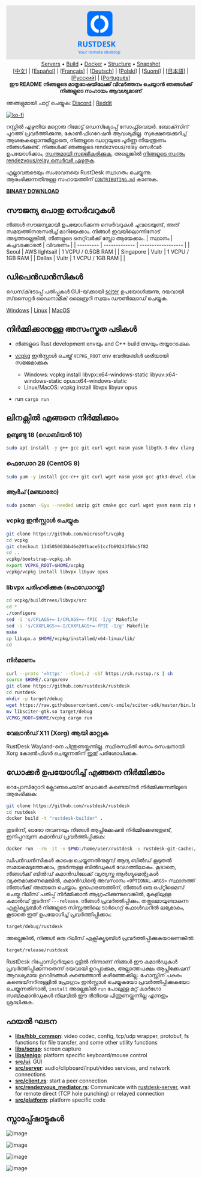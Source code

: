 <p align="center">
  <img src="logo-header.svg" alt="RustDesk - Your remote desktop"><br>
  <a href="#free-public-servers">Servers</a> •
  <a href="#raw-steps-to-build">Build</a> •
  <a href="#how-to-build-with-docker">Docker</a> •
  <a href="#file-structure">Structure</a> •
  <a href="#snapshot">Snapshot</a><br>
  [<a href="README-ZH.md">中文</a>] | [<a href="README-ES.md">Español</a>] | [<a href="README-FR.md">Français</a>] | [<a href="README-DE.md">Deutsch</a>] | [<a href="README-PL.md">Polski</a>] | [<a href="README-FI.md">Suomi</a>] | [<a href="README-JP.md">日本語</a>] | [<a href="README-RU.md">Русский</a>] | [<a href="README-PT.md">Português</a>]<br>
  <b>ഈ README നിങ്ങളുടെ മാതൃഭാഷയിലേക്ക് വിവർത്തനം ചെയ്യാൻ ഞങ്ങൾക്ക് നിങ്ങളുടെ സഹായം ആവശ്യമാണ്</b>
</p>

ഞങ്ങളുമായി ചാറ്റ് ചെയ്യുക: [Discord](https://discord.gg/nDceKgxnkV) | [Reddit](https://www.reddit.com/r/rustdesk)

[![ko-fi](https://ko-fi.com/img/githubbutton_sm.svg)](https://ko-fi.com/I2I04VU09)

റസ്റ്റിൽ എഴുതിയ മറ്റൊരു റിമോട്ട് ഡെസ്ക്ടോപ്പ് സോഫ്റ്റ്‌വെയർ. ബോക്‌സിന് പുറത്ത് പ്രവർത്തിക്കുന്നു, കോൺഫിഗറേഷൻ ആവശ്യമില്ല. സുരക്ഷയെക്കുറിച്ച് ആശങ്കകളൊന്നുമില്ലാതെ, നിങ്ങളുടെ ഡാറ്റയുടെ പൂർണ്ണ നിയന്ത്രണം നിങ്ങൾക്കുണ്ട്. നിങ്ങൾക്ക് ഞങ്ങളുടെ rendezvous/relay സെർവർ ഉപയോഗിക്കാം, [സ്വന്തമായി സജ്ജീകരിക്കുക](https://rustdesk.com/blog/id-relay-set/), അല്ലെങ്കിൽ [നിങ്ങളുടെ സ്വന്തം rendezvous/relay സെർവർ എഴുതുക](https://github.com/rustdesk/rustdesk-server-demo).

എല്ലാവരുടെയും സംഭാവനയെ RustDesk സ്വാഗതം ചെയ്യുന്നു. ആരംഭിക്കുന്നതിനുള്ള സഹായത്തിന് [`CONTRIBUTING.md`](CONTRIBUTING.md) കാണുക.

[**BINARY DOWNLOAD**](https://github.com/rustdesk/rustdesk/releases)

## സൗജന്യ പൊതു സെർവറുകൾ

നിങ്ങൾ സൗജന്യമായി ഉപയോഗിക്കുന്ന സെർവറുകൾ ചുവടെയുണ്ട്, അത് സമയത്തിനനുസരിച്ച് മാറിയേക്കാം. നിങ്ങൾ ഇവയിലൊന്നിനോട് അടുത്തല്ലെങ്കിൽ, നിങ്ങളുടെ നെറ്റ്‌വർക്ക് സ്ലോ ആയേക്കാം.
| സ്ഥാനം | കച്ചവടക്കാരൻ | വിവരണം |
| --------- | ------------- | ------------------ |
| Seoul | AWS lightsail | 1 VCPU / 0.5GB RAM |
| Singapore | Vultr | 1 VCPU / 1GB RAM |
| Dallas | Vultr | 1 VCPU / 1GB RAM | |

## ഡിപെൻഡൻസികൾ 

ഡെസ്‌ക്‌ടോപ്പ് പതിപ്പുകൾ GUI-യ്‌ക്കായി [sciter](https://sciter.com/) ഉപയോഗിക്കുന്നു, ദയവായി സ്‌സൈറ്റർ ഡൈനാമിക് ലൈബ്രറി സ്വയം ഡൗൺലോഡ് ചെയ്യുക.

[Windows](https://raw.githubusercontent.com/c-smile/sciter-sdk/master/bin.win/x64/sciter.dll) |
[Linux](https://raw.githubusercontent.com/c-smile/sciter-sdk/master/bin.lnx/x64/libsciter-gtk.so) |
[MacOS](https://raw.githubusercontent.com/c-smile/sciter-sdk/master/bin.osx/libsciter.dylib)

## നിർമ്മിക്കാനുള്ള അസംസ്കൃത പടികൾ

- നിങ്ങളുടെ Rust development envയും and C++ build envയും തയ്യാറാക്കുക

- [vcpkg](https://github.com/microsoft/vcpkg) ഇൻസ്റ്റാൾ ചെയ്ത് `VCPKG_ROOT` env വേരിയബിൾ ശരിയായി സജ്ജമാക്കുക

  - Windows: vcpkg install libvpx:x64-windows-static libyuv:x64-windows-static opus:x64-windows-static
  - Linux/MacOS: vcpkg install libvpx libyuv opus

- run `cargo run`

## ലിനക്സിൽ എങ്ങനെ നിർമ്മിക്കാം

### ഉബുണ്ടു 18 (ഡെബിയൻ 10)

```sh
sudo apt install -y g++ gcc git curl wget nasm yasm libgtk-3-dev clang libxcb-randr0-dev libxdo-dev libxfixes-dev libxcb-shape0-dev libxcb-xfixes0-dev libasound2-dev libpulse-dev cmake
```

### ഫെഡോറ 28 (CentOS 8)

```sh
sudo yum -y install gcc-c++ git curl wget nasm yasm gcc gtk3-devel clang libxcb-devel libxdo-devel libXfixes-devel pulseaudio-libs-devel cmake alsa-lib-devel
```

### ആർച് (മഞ്ചാരോ)

```sh
sudo pacman -Syu --needed unzip git cmake gcc curl wget yasm nasm zip make pkg-config clang gtk3 xdotool libxcb libxfixes alsa-lib pulseaudio
```

### vcpkg ഇൻസ്റ്റാൾ ചെയ്യുക

```sh
git clone https://github.com/microsoft/vcpkg
cd vcpkg
git checkout 134505003bb46e20fbace51ccfb69243fbbc5f82
cd ..
vcpkg/bootstrap-vcpkg.sh
export VCPKG_ROOT=$HOME/vcpkg
vcpkg/vcpkg install libvpx libyuv opus
```

### libvpx പരിഹരിക്കുക (ഫെഡോറയ്ക്ക്)

```sh
cd vcpkg/buildtrees/libvpx/src
cd *
./configure
sed -i 's/CFLAGS+=-I/CFLAGS+=-fPIC -I/g' Makefile
sed -i 's/CXXFLAGS+=-I/CXXFLAGS+=-fPIC -I/g' Makefile
make
cp libvpx.a $HOME/vcpkg/installed/x64-linux/lib/
cd
```

### നിർമാണം 

```sh
curl --proto '=https' --tlsv1.2 -sSf https://sh.rustup.rs | sh
source $HOME/.cargo/env
git clone https://github.com/rustdesk/rustdesk
cd rustdesk
mkdir -p target/debug
wget https://raw.githubusercontent.com/c-smile/sciter-sdk/master/bin.lnx/x64/libsciter-gtk.so
mv libsciter-gtk.so target/debug
VCPKG_ROOT=$HOME/vcpkg cargo run
```

### വേലാൻഡ് X11 (Xorg) ആയി മാറ്റുക

RustDesk Wayland-നെ പിന്തുണയ്ക്കുന്നില്ല. സ്ഥിരസ്ഥിതി ഗ്നോം സെഷനായി Xorg കോൺഫിഗർ ചെയ്യുന്നതിന് [ഇത്](https://docs.fedoraproject.org/en-US/quick-docs/configuring-xorg-as-default-gnome-session/) പരിശോധിക്കുക.

## ഡോക്കർ ഉപയോഗിച്ച് എങ്ങനെ നിർമ്മിക്കാം

 റെപ്പോസിറ്റോറി ക്ലോണുചെയ്‌ത് ഡോക്കർ കണ്ടെയ്‌നർ നിർമ്മിക്കുന്നതിലൂടെ ആരംഭിക്കുക:

```sh
git clone https://github.com/rustdesk/rustdesk
cd rustdesk
docker build -t "rustdesk-builder" .
```

തുടർന്ന്, ഓരോ തവണയും നിങ്ങൾ ആപ്ലിക്കേഷൻ നിർമ്മിക്കേണ്ടതുണ്ട്, ഇനിപ്പറയുന്ന കമാൻഡ് പ്രവർത്തിപ്പിക്കുക:

```sh
docker run --rm -it -v $PWD:/home/user/rustdesk -v rustdesk-git-cache:/home/user/.cargo/git -v rustdesk-registry-cache:/home/user/.cargo/registry -e PUID="$(id -u)" -e PGID="$(id -g)" rustdesk-builder
```

ഡിപൻഡൻസികൾ കാഷെ ചെയ്യുന്നതിനുമുമ്പ് ആദ്യ ബിൽഡ് കൂടുതൽ സമയമെടുത്തേക്കാം, തുടർന്നുള്ള ബിൽഡുകൾ വേഗത്തിലാകും. കൂടാതെ, നിങ്ങൾക്ക് ബിൽഡ് കമാൻഡിലേക്ക് വ്യത്യസ്ത ആർഗ്യുമെന്റുകൾ വ്യക്തമാക്കണമെങ്കിൽ, കമാൻഡിന്റെ അവസാനം `<OPTIONAL-ARGS>` സ്ഥാനത്ത് നിങ്ങൾക്ക് അങ്ങനെ ചെയ്യാം. ഉദാഹരണത്തിന്, നിങ്ങൾ ഒരു ഒപ്റ്റിമൈസ് ചെയ്ത റിലീസ് പതിപ്പ് നിർമ്മിക്കാൻ ആഗ്രഹിക്കുന്നുവെങ്കിൽ, മുകളിലുള്ള കമാൻഡ് തുടർന്ന് `---release`. നിങ്ങൾ പ്രവർത്തിപ്പിക്കും. തത്ഫലമായുണ്ടാകുന്ന എക്സിക്യൂട്ടബിൾ നിങ്ങളുടെ സിസ്റ്റത്തിലെ ടാർഗെറ്റ് ഫോൾഡറിൽ ലഭ്യമാകും, കൂടാതെ ഇത് ഉപയോഗിച്ച് പ്രവർത്തിപ്പിക്കാം:

```sh
target/debug/rustdesk
```

അല്ലെങ്കിൽ, നിങ്ങൾ ഒരു റിലീസ് എക്സിക്യൂട്ടബിൾ പ്രവർത്തിപ്പിക്കുകയാണെങ്കിൽ:

```sh
target/release/rustdesk
```

RustDesk റിപ്പോസിറ്ററിയുടെ റൂട്ടിൽ നിന്നാണ് നിങ്ങൾ ഈ കമാൻഡുകൾ പ്രവർത്തിപ്പിക്കുന്നതെന്ന് ദയവായി ഉറപ്പാക്കുക, അല്ലാത്തപക്ഷം ആപ്ലിക്കേഷന് ആവശ്യമായ ഉറവിടങ്ങൾ കണ്ടെത്താൻ കഴിഞ്ഞേക്കില്ല. ഹോസ്റ്റിന് പകരം കണ്ടെയ്‌നറിനുള്ളിൽ പ്രോഗ്രാം ഇൻസ്റ്റാൾ ചെയ്യുകയോ പ്രവർത്തിപ്പിക്കുകയോ ചെയ്യുന്നതിനാൽ, `install` അല്ലെങ്കിൽ `run` പോലുള്ള മറ്റ് കാർഗോ സബ്‌കമാൻഡുകൾ നിലവിൽ ഈ രീതിയെ പിന്തുണയ്ക്കുന്നില്ല എന്നതും ശ്രദ്ധിക്കുക.

## ഫയൽ ഘടന

- **[libs/hbb_common](https://github.com/rustdesk/rustdesk/tree/master/libs/hbb_common)**: video codec, config, tcp/udp wrapper, protobuf, fs functions for file transfer, and some other utility functions
- **[libs/scrap](https://github.com/rustdesk/rustdesk/tree/master/libs/scrap)**: screen capture
- **[libs/enigo](https://github.com/rustdesk/rustdesk/tree/master/libs/enigo)**: platform specific keyboard/mouse control
- **[src/ui](https://github.com/rustdesk/rustdesk/tree/master/src/ui)**: GUI
- **[src/server](https://github.com/rustdesk/rustdesk/tree/master/src/server)**: audio/clipboard/input/video services, and network connections
- **[src/client.rs](https://github.com/rustdesk/rustdesk/tree/master/src/client.rs)**: start a peer connection
- **[src/rendezvous_mediator.rs](https://github.com/rustdesk/rustdesk/tree/master/src/rendezvous_mediator.rs)**: Communicate with [rustdesk-server](https://github.com/rustdesk/rustdesk-server), wait for remote direct (TCP hole punching) or relayed connection
- **[src/platform](https://github.com/rustdesk/rustdesk/tree/master/src/platform)**: platform specific code

## സ്നാപ്പ്ഷോട്ടുകൾ

![image](https://user-images.githubusercontent.com/71636191/113112362-ae4deb80-923b-11eb-957d-ff88daad4f06.png)

![image](https://user-images.githubusercontent.com/71636191/113112619-f705a480-923b-11eb-911d-97e984ef52b6.png)

![image](https://user-images.githubusercontent.com/71636191/113112857-3fbd5d80-923c-11eb-9836-768325faf906.png)

![image](https://user-images.githubusercontent.com/71636191/135385039-38fdbd72-379a-422d-b97f-33df71fb1cec.png)
